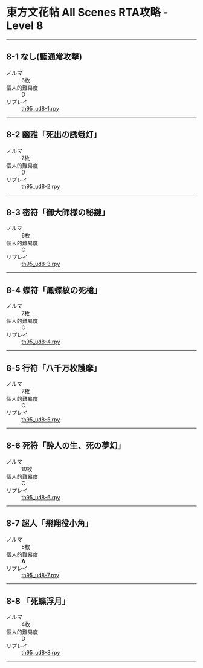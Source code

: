 <!-- @import "[TOC]" {cmd="toc" depthFrom=1 depthTo=6 orderedList=false} -->

# 東方文花帖 All Scenes RTA攻略 - Level 8

----

## 8-1 なし(藍通常攻撃)
<dl>
  <dt>ノルマ</dt>
  <dd>6枚</dd>
  <dt>個人的難易度</dt>
  <dd>D</dd>
  <dt>リプレイ</dt>
  <dd><a href="./rpy/th95_ud8-1.rpy
">th95_ud8-1.rpy
</a></dd>
</dl>

----

## 8-2 幽雅「死出の誘蛾灯」
<dl>
  <dt>ノルマ</dt>
  <dd>7枚</dd>
  <dt>個人的難易度</dt>
  <dd>D</dd>
  <dt>リプレイ</dt>
  <dd><a href="./rpy/th95_ud8-2.rpy
">th95_ud8-2.rpy
</a></dd>
</dl>

----

## 8-3 密符「御大師様の秘鍵」
<dl>
  <dt>ノルマ</dt>
  <dd>6枚</dd>
  <dt>個人的難易度</dt>
  <dd>C</dd>
  <dt>リプレイ</dt>
  <dd><a href="./rpy/th95_ud8-3.rpy
">th95_ud8-3.rpy
</a></dd>
</dl>

----

## 8-4 蝶符「鳳蝶紋の死槍」
<dl>
  <dt>ノルマ</dt>
  <dd>7枚</dd>
  <dt>個人的難易度</dt>
  <dd>C</dd>
  <dt>リプレイ</dt>
  <dd><a href="./rpy/th95_ud8-4.rpy
">th95_ud8-4.rpy
</a></dd>
</dl>

----

## 8-5 行符「八千万枚護摩」
<dl>
  <dt>ノルマ</dt>
  <dd>7枚</dd>
  <dt>個人的難易度</dt>
  <dd>C</dd>
  <dt>リプレイ</dt>
  <dd><a href="./rpy/th95_ud8-5.rpy
">th95_ud8-5.rpy
</a></dd>
</dl>

----

## 8-6 死符「酔人の生、死の夢幻」
<dl>
  <dt>ノルマ</dt>
  <dd>10枚</dd>
  <dt>個人的難易度</dt>
  <dd>C</dd>
  <dt>リプレイ</dt>
  <dd><a href="./rpy/th95_ud8-6.rpy
">th95_ud8-6.rpy
</a></dd>
</dl>

----

## 8-7 超人「飛翔役小角」
<dl>
  <dt>ノルマ</dt>
  <dd>8枚</dd>
  <dt>個人的難易度</dt>
  <dd><strong>A</strong></dd>
  <dt>リプレイ</dt>
  <dd><a href="./rpy/th95_ud8-7.rpy
">th95_ud8-7.rpy
</a></dd>
</dl>

----

## 8-8 「死蝶浮月」
<dl>
  <dt>ノルマ</dt>
  <dd>4枚</dd>
  <dt>個人的難易度</dt>
  <dd>D</dd>
  <dt>リプレイ</dt>
  <dd><a href="./rpy/th95_ud8-8.rpy
">th95_ud8-8.rpy
</a></dd>
</dl>

----

